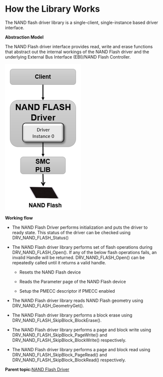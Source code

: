 # How the Library Works

The NAND flash driver library is a single-client, single-instance based driver interface.

**Abstraction Model**

The NAND Flash driver interface provides read, write and erase functions that abstract out the internal workings of the NAND Flash driver and the underlying External Bus Interface \(EBI\)/NAND Flash Controller.

![drv_nand_flash_abstraction_model](GUID-E1552FB8-F911-42F0-B800-8FC565CD9B6D-low.png)

**Working flow**

-   The NAND Flash Driver performs initialization and puts the driver to ready state. This status of the driver can be checked using DRV\_NAND\_FLASH\_Status\(\)

-   The NAND Flash driver library performs set of flash operations during DRV\_NAND\_FLASH\_Open\(\). If any of the below flash operations fails, an invalid Handle will be returned. DRV\_NAND\_FLASH\_Open\(\) can be repeatedly called until it returns a valid handle.

    -   Resets the NAND Flash device

    -   Reads the Parameter page of the NAND Flash device

    -   Setup the PMECC descriptor if PMECC enabled

-   The NAND Flash driver library reads NAND Flash geometry using DRV\_NAND\_FLASH\_GeometryGet\(\).

-   The NAND Flash driver library performs a block erase using DRV\_NAND\_FLASH\_SkipBlock\_BlockErase\(\).

-   The NAND Flash driver library performs a page and block write using DRV\_NAND\_FLASH\_SkipBlock\_PageWrite\(\) and DRV\_NAND\_FLASH\_SkipBlock\_BlockWrite\(\) respectively.

-   The NAND Flash driver library performs a page and block read using DRV\_NAND\_FLASH\_SkipBlock\_PageRead\(\) and DRV\_NAND\_FLASH\_SkipBlock\_BlockRead\(\) respectively.


**Parent topic:**[NAND Flash Driver](GUID-BFFB8AD8-CD11-49AB-8C23-F860A883EFE6.md)

